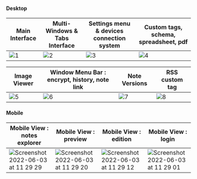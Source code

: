 
#### Desktop

Main Interface | Multi-Windows & Tabs Interface | Settings menu & devices connection system | Custom tags, schema, spreadsheet, pdf
-|-|-|-
![1](https://user-images.githubusercontent.com/2981891/171824192-1c7333bd-5a59-4356-937e-caf32993d340.jpg) | ![2](https://user-images.githubusercontent.com/2981891/171824212-8e8facdd-bf99-4886-9ad6-121914310e41.jpg) | ![3](https://user-images.githubusercontent.com/2981891/171824225-87937f56-26bf-40fe-a905-309cf618a3a0.jpg) | ![4](https://user-images.githubusercontent.com/2981891/171824227-524eda43-0f17-4c3b-8023-160f8fce0e30.jpg)

Image Viewer | Window Menu Bar : encrypt, history, note link | Note Versions | RSS custom tag
-|-|-|-
![5](https://user-images.githubusercontent.com/2981891/171824236-ac3a8cb1-bce2-48d7-8617-f95dd6b6dae8.jpg) | ![6](https://user-images.githubusercontent.com/2981891/171824246-95210378-36a9-434f-8455-06ebe55a1a49.jpg) | ![7](https://user-images.githubusercontent.com/2981891/171824262-6bbec679-0a31-4411-98ff-3a70297bec4f.jpg) | ![8](https://user-images.githubusercontent.com/2981891/171824275-ebdeb056-6b77-4f46-aa24-a8c108cd3963.jpg)

#### Mobile

Mobile View : notes explorer | Mobile View : preview | Mobile View : edition | Mobile View : login
-|-|-|-
![Screenshot 2022-06-03 at 11 29 29](https://user-images.githubusercontent.com/2981891/171828459-1262060b-1247-44b5-a216-91b5bf6f68fe.jpg) | ![Screenshot 2022-06-03 at 11 29 20](https://user-images.githubusercontent.com/2981891/171828462-09d0b7ca-e361-4aca-b793-ce488693f9ca.jpg) | ![Screenshot 2022-06-03 at 11 29 12](https://user-images.githubusercontent.com/2981891/171828465-65ea5121-0811-4cd9-a6a0-c4b4bda195cd.jpg) | ![Screenshot 2022-06-03 at 11 29 01](https://user-images.githubusercontent.com/2981891/171828470-12dca1e7-a92c-4d00-83a4-222baefcd77e.jpg)
